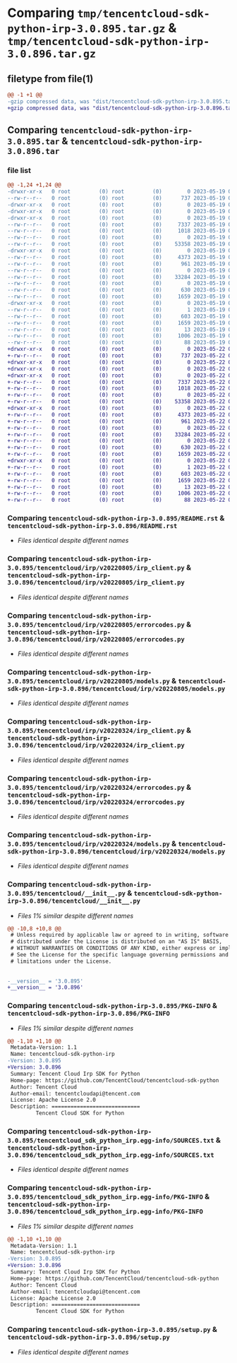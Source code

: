 # Comparing `tmp/tencentcloud-sdk-python-irp-3.0.895.tar.gz` & `tmp/tencentcloud-sdk-python-irp-3.0.896.tar.gz`

## filetype from file(1)

```diff
@@ -1 +1 @@
-gzip compressed data, was "dist/tencentcloud-sdk-python-irp-3.0.895.tar", last modified: Fri May 19 02:53:50 2023, max compression
+gzip compressed data, was "dist/tencentcloud-sdk-python-irp-3.0.896.tar", last modified: Mon May 22 00:26:09 2023, max compression
```

## Comparing `tencentcloud-sdk-python-irp-3.0.895.tar` & `tencentcloud-sdk-python-irp-3.0.896.tar`

### file list

```diff
@@ -1,24 +1,24 @@
-drwxr-xr-x   0 root         (0) root         (0)        0 2023-05-19 02:53:50.000000 tencentcloud-sdk-python-irp-3.0.895/
--rw-r--r--   0 root         (0) root         (0)      737 2023-05-19 02:53:50.000000 tencentcloud-sdk-python-irp-3.0.895/README.rst
-drwxr-xr-x   0 root         (0) root         (0)        0 2023-05-19 02:53:50.000000 tencentcloud-sdk-python-irp-3.0.895/tencentcloud/
-drwxr-xr-x   0 root         (0) root         (0)        0 2023-05-19 02:53:50.000000 tencentcloud-sdk-python-irp-3.0.895/tencentcloud/irp/
-drwxr-xr-x   0 root         (0) root         (0)        0 2023-05-19 02:53:50.000000 tencentcloud-sdk-python-irp-3.0.895/tencentcloud/irp/v20220805/
--rw-r--r--   0 root         (0) root         (0)     7337 2023-05-19 02:53:50.000000 tencentcloud-sdk-python-irp-3.0.895/tencentcloud/irp/v20220805/irp_client.py
--rw-r--r--   0 root         (0) root         (0)     1018 2023-05-19 02:53:50.000000 tencentcloud-sdk-python-irp-3.0.895/tencentcloud/irp/v20220805/errorcodes.py
--rw-r--r--   0 root         (0) root         (0)        0 2023-05-19 02:53:50.000000 tencentcloud-sdk-python-irp-3.0.895/tencentcloud/irp/v20220805/__init__.py
--rw-r--r--   0 root         (0) root         (0)    53358 2023-05-19 02:53:50.000000 tencentcloud-sdk-python-irp-3.0.895/tencentcloud/irp/v20220805/models.py
-drwxr-xr-x   0 root         (0) root         (0)        0 2023-05-19 02:53:50.000000 tencentcloud-sdk-python-irp-3.0.895/tencentcloud/irp/v20220324/
--rw-r--r--   0 root         (0) root         (0)     4373 2023-05-19 02:53:50.000000 tencentcloud-sdk-python-irp-3.0.895/tencentcloud/irp/v20220324/irp_client.py
--rw-r--r--   0 root         (0) root         (0)      961 2023-05-19 02:53:50.000000 tencentcloud-sdk-python-irp-3.0.895/tencentcloud/irp/v20220324/errorcodes.py
--rw-r--r--   0 root         (0) root         (0)        0 2023-05-19 02:53:50.000000 tencentcloud-sdk-python-irp-3.0.895/tencentcloud/irp/v20220324/__init__.py
--rw-r--r--   0 root         (0) root         (0)    33284 2023-05-19 02:53:50.000000 tencentcloud-sdk-python-irp-3.0.895/tencentcloud/irp/v20220324/models.py
--rw-r--r--   0 root         (0) root         (0)        0 2023-05-19 02:53:50.000000 tencentcloud-sdk-python-irp-3.0.895/tencentcloud/irp/__init__.py
--rw-r--r--   0 root         (0) root         (0)      630 2023-05-19 02:53:50.000000 tencentcloud-sdk-python-irp-3.0.895/tencentcloud/__init__.py
--rw-r--r--   0 root         (0) root         (0)     1659 2023-05-19 02:53:50.000000 tencentcloud-sdk-python-irp-3.0.895/PKG-INFO
-drwxr-xr-x   0 root         (0) root         (0)        0 2023-05-19 02:53:50.000000 tencentcloud-sdk-python-irp-3.0.895/tencentcloud_sdk_python_irp.egg-info/
--rw-r--r--   0 root         (0) root         (0)        1 2023-05-19 02:53:50.000000 tencentcloud-sdk-python-irp-3.0.895/tencentcloud_sdk_python_irp.egg-info/dependency_links.txt
--rw-r--r--   0 root         (0) root         (0)      603 2023-05-19 02:53:50.000000 tencentcloud-sdk-python-irp-3.0.895/tencentcloud_sdk_python_irp.egg-info/SOURCES.txt
--rw-r--r--   0 root         (0) root         (0)     1659 2023-05-19 02:53:50.000000 tencentcloud-sdk-python-irp-3.0.895/tencentcloud_sdk_python_irp.egg-info/PKG-INFO
--rw-r--r--   0 root         (0) root         (0)       13 2023-05-19 02:53:50.000000 tencentcloud-sdk-python-irp-3.0.895/tencentcloud_sdk_python_irp.egg-info/top_level.txt
--rw-r--r--   0 root         (0) root         (0)     1006 2023-05-19 02:53:50.000000 tencentcloud-sdk-python-irp-3.0.895/setup.py
--rw-r--r--   0 root         (0) root         (0)       88 2023-05-19 02:53:50.000000 tencentcloud-sdk-python-irp-3.0.895/setup.cfg
+drwxr-xr-x   0 root         (0) root         (0)        0 2023-05-22 00:26:09.000000 tencentcloud-sdk-python-irp-3.0.896/
+-rw-r--r--   0 root         (0) root         (0)      737 2023-05-22 00:26:09.000000 tencentcloud-sdk-python-irp-3.0.896/README.rst
+drwxr-xr-x   0 root         (0) root         (0)        0 2023-05-22 00:26:09.000000 tencentcloud-sdk-python-irp-3.0.896/tencentcloud/
+drwxr-xr-x   0 root         (0) root         (0)        0 2023-05-22 00:26:09.000000 tencentcloud-sdk-python-irp-3.0.896/tencentcloud/irp/
+drwxr-xr-x   0 root         (0) root         (0)        0 2023-05-22 00:26:09.000000 tencentcloud-sdk-python-irp-3.0.896/tencentcloud/irp/v20220805/
+-rw-r--r--   0 root         (0) root         (0)     7337 2023-05-22 00:26:09.000000 tencentcloud-sdk-python-irp-3.0.896/tencentcloud/irp/v20220805/irp_client.py
+-rw-r--r--   0 root         (0) root         (0)     1018 2023-05-22 00:26:09.000000 tencentcloud-sdk-python-irp-3.0.896/tencentcloud/irp/v20220805/errorcodes.py
+-rw-r--r--   0 root         (0) root         (0)        0 2023-05-22 00:26:09.000000 tencentcloud-sdk-python-irp-3.0.896/tencentcloud/irp/v20220805/__init__.py
+-rw-r--r--   0 root         (0) root         (0)    53358 2023-05-22 00:26:09.000000 tencentcloud-sdk-python-irp-3.0.896/tencentcloud/irp/v20220805/models.py
+drwxr-xr-x   0 root         (0) root         (0)        0 2023-05-22 00:26:09.000000 tencentcloud-sdk-python-irp-3.0.896/tencentcloud/irp/v20220324/
+-rw-r--r--   0 root         (0) root         (0)     4373 2023-05-22 00:26:09.000000 tencentcloud-sdk-python-irp-3.0.896/tencentcloud/irp/v20220324/irp_client.py
+-rw-r--r--   0 root         (0) root         (0)      961 2023-05-22 00:26:09.000000 tencentcloud-sdk-python-irp-3.0.896/tencentcloud/irp/v20220324/errorcodes.py
+-rw-r--r--   0 root         (0) root         (0)        0 2023-05-22 00:26:09.000000 tencentcloud-sdk-python-irp-3.0.896/tencentcloud/irp/v20220324/__init__.py
+-rw-r--r--   0 root         (0) root         (0)    33284 2023-05-22 00:26:09.000000 tencentcloud-sdk-python-irp-3.0.896/tencentcloud/irp/v20220324/models.py
+-rw-r--r--   0 root         (0) root         (0)        0 2023-05-22 00:26:09.000000 tencentcloud-sdk-python-irp-3.0.896/tencentcloud/irp/__init__.py
+-rw-r--r--   0 root         (0) root         (0)      630 2023-05-22 00:26:09.000000 tencentcloud-sdk-python-irp-3.0.896/tencentcloud/__init__.py
+-rw-r--r--   0 root         (0) root         (0)     1659 2023-05-22 00:26:09.000000 tencentcloud-sdk-python-irp-3.0.896/PKG-INFO
+drwxr-xr-x   0 root         (0) root         (0)        0 2023-05-22 00:26:09.000000 tencentcloud-sdk-python-irp-3.0.896/tencentcloud_sdk_python_irp.egg-info/
+-rw-r--r--   0 root         (0) root         (0)        1 2023-05-22 00:26:09.000000 tencentcloud-sdk-python-irp-3.0.896/tencentcloud_sdk_python_irp.egg-info/dependency_links.txt
+-rw-r--r--   0 root         (0) root         (0)      603 2023-05-22 00:26:09.000000 tencentcloud-sdk-python-irp-3.0.896/tencentcloud_sdk_python_irp.egg-info/SOURCES.txt
+-rw-r--r--   0 root         (0) root         (0)     1659 2023-05-22 00:26:09.000000 tencentcloud-sdk-python-irp-3.0.896/tencentcloud_sdk_python_irp.egg-info/PKG-INFO
+-rw-r--r--   0 root         (0) root         (0)       13 2023-05-22 00:26:09.000000 tencentcloud-sdk-python-irp-3.0.896/tencentcloud_sdk_python_irp.egg-info/top_level.txt
+-rw-r--r--   0 root         (0) root         (0)     1006 2023-05-22 00:26:09.000000 tencentcloud-sdk-python-irp-3.0.896/setup.py
+-rw-r--r--   0 root         (0) root         (0)       88 2023-05-22 00:26:09.000000 tencentcloud-sdk-python-irp-3.0.896/setup.cfg
```

### Comparing `tencentcloud-sdk-python-irp-3.0.895/README.rst` & `tencentcloud-sdk-python-irp-3.0.896/README.rst`

 * *Files identical despite different names*

### Comparing `tencentcloud-sdk-python-irp-3.0.895/tencentcloud/irp/v20220805/irp_client.py` & `tencentcloud-sdk-python-irp-3.0.896/tencentcloud/irp/v20220805/irp_client.py`

 * *Files identical despite different names*

### Comparing `tencentcloud-sdk-python-irp-3.0.895/tencentcloud/irp/v20220805/errorcodes.py` & `tencentcloud-sdk-python-irp-3.0.896/tencentcloud/irp/v20220805/errorcodes.py`

 * *Files identical despite different names*

### Comparing `tencentcloud-sdk-python-irp-3.0.895/tencentcloud/irp/v20220805/models.py` & `tencentcloud-sdk-python-irp-3.0.896/tencentcloud/irp/v20220805/models.py`

 * *Files identical despite different names*

### Comparing `tencentcloud-sdk-python-irp-3.0.895/tencentcloud/irp/v20220324/irp_client.py` & `tencentcloud-sdk-python-irp-3.0.896/tencentcloud/irp/v20220324/irp_client.py`

 * *Files identical despite different names*

### Comparing `tencentcloud-sdk-python-irp-3.0.895/tencentcloud/irp/v20220324/errorcodes.py` & `tencentcloud-sdk-python-irp-3.0.896/tencentcloud/irp/v20220324/errorcodes.py`

 * *Files identical despite different names*

### Comparing `tencentcloud-sdk-python-irp-3.0.895/tencentcloud/irp/v20220324/models.py` & `tencentcloud-sdk-python-irp-3.0.896/tencentcloud/irp/v20220324/models.py`

 * *Files identical despite different names*

### Comparing `tencentcloud-sdk-python-irp-3.0.895/tencentcloud/__init__.py` & `tencentcloud-sdk-python-irp-3.0.896/tencentcloud/__init__.py`

 * *Files 1% similar despite different names*

```diff
@@ -10,8 +10,8 @@
 # Unless required by applicable law or agreed to in writing, software
 # distributed under the License is distributed on an "AS IS" BASIS,
 # WITHOUT WARRANTIES OR CONDITIONS OF ANY KIND, either express or implied.
 # See the License for the specific language governing permissions and
 # limitations under the License.
 
 
-__version__ = '3.0.895'
+__version__ = '3.0.896'
```

### Comparing `tencentcloud-sdk-python-irp-3.0.895/PKG-INFO` & `tencentcloud-sdk-python-irp-3.0.896/PKG-INFO`

 * *Files 1% similar despite different names*

```diff
@@ -1,10 +1,10 @@
 Metadata-Version: 1.1
 Name: tencentcloud-sdk-python-irp
-Version: 3.0.895
+Version: 3.0.896
 Summary: Tencent Cloud Irp SDK for Python
 Home-page: https://github.com/TencentCloud/tencentcloud-sdk-python
 Author: Tencent Cloud
 Author-email: tencentcloudapi@tencent.com
 License: Apache License 2.0
 Description: ============================
         Tencent Cloud SDK for Python
```

### Comparing `tencentcloud-sdk-python-irp-3.0.895/tencentcloud_sdk_python_irp.egg-info/SOURCES.txt` & `tencentcloud-sdk-python-irp-3.0.896/tencentcloud_sdk_python_irp.egg-info/SOURCES.txt`

 * *Files identical despite different names*

### Comparing `tencentcloud-sdk-python-irp-3.0.895/tencentcloud_sdk_python_irp.egg-info/PKG-INFO` & `tencentcloud-sdk-python-irp-3.0.896/tencentcloud_sdk_python_irp.egg-info/PKG-INFO`

 * *Files 1% similar despite different names*

```diff
@@ -1,10 +1,10 @@
 Metadata-Version: 1.1
 Name: tencentcloud-sdk-python-irp
-Version: 3.0.895
+Version: 3.0.896
 Summary: Tencent Cloud Irp SDK for Python
 Home-page: https://github.com/TencentCloud/tencentcloud-sdk-python
 Author: Tencent Cloud
 Author-email: tencentcloudapi@tencent.com
 License: Apache License 2.0
 Description: ============================
         Tencent Cloud SDK for Python
```

### Comparing `tencentcloud-sdk-python-irp-3.0.895/setup.py` & `tencentcloud-sdk-python-irp-3.0.896/setup.py`

 * *Files identical despite different names*

